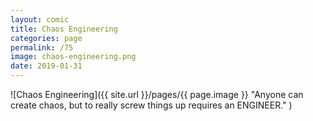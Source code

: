 ```yaml
---
layout: comic
title: Chaos Engineering
categories: page
permalink: /75
image: chaos-engineering.png
date: 2019-01-31
---
```


![Chaos Engineering]({{ site.url }}/pages/{{ page.image }} "Anyone can create chaos, but to really screw things up requires an ENGINEER." )